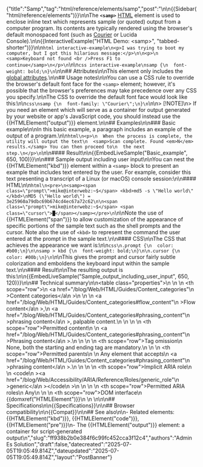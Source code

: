 {"title":"Samp","tag":"html/reference/elements/samp","post":"\n\n{{Sidebar(\"html/reference/elements\")}}\n\nThe **`<samp>`** [HTML](/blog/Web/HTML) element is used to enclose inline text which represents sample (or quoted) output from a computer program. Its contents are typically rendered using the browser's default monospaced font (such as [Courier](<https://en.wikipedia.org/wiki/Courier_(typeface)>) or Lucida Console).\n\n{{InteractiveExample(\"HTML Demo: &lt;samp&gt;\", \"tabbed-shorter\")}}\n\n```html interactive-example\n<p>I was trying to boot my computer, but I got this hilarious message:</p>\n\n<p>\n  <samp>Keyboard not found <br />Press F1 to continue</samp>\n</p>\n```\n\n```css interactive-example\nsamp {\n  font-weight: bold;\n}\n```\n\n## Attributes\n\nThis element only includes the [global attributes](/blog/Web/HTML/Reference/Global_attributes).\n\n## Usage notes\n\nYou can use a CSS rule to override the browser's default font face for the `<samp>` element; however, it's possible that the browser's preferences may take precedence over any CSS you specify.\n\nThe CSS to override the default font face would look like this:\n\n```css\nsamp {\n  font-family: \"Courier\";\n}\n```\n\n> [!NOTE]\n> If you need an element which will serve as a container for output generated by your website or app's JavaScript code, you should instead use the {{HTMLElement(\"output\")}} element.\n\n## Examples\n\n### Basic example\n\nIn this basic example, a paragraph includes an example of the output of a program.\n\n```html\n<p>\n  When the process is complete, the utility will output the text\n  <samp>Scan complete. Found <em>N</em> results.</samp> You can then proceed to\n  the next step.\n</p>\n```\n\n#### Result\n\n{{EmbedLiveSample(\"Basic_example\", 650, 100)}}\n\n### Sample output including user input\n\nYou can nest the {{HTMLElement(\"kbd\")}} element within a `<samp>` block to present an example that includes text entered by the user. For example, consider this text presenting a transcript of a Linux (or macOS) console session:\n\n#### HTML\n\n```html\n<pre>\n<samp><span class=\"prompt\">mike@interwebz:~$</span> <kbd>md5 -s \"Hello world\"</kbd>\nMD5 (\"Hello world\") = 3e25960a79dbc69b674cd4ec67a72c62\n\n<span class=\"prompt\">mike@interwebz:~$</span> <span class=\"cursor\">█</span></samp></pre>\n```\n\nNote the use of {{HTMLElement(\"span\")}} to allow customization of the appearance of specific portions of the sample text such as the shell prompts and the cursor. Note also the use of `<kbd>` to represent the command the user entered at the prompt in the sample text.\n\n#### CSS\n\nThe CSS that achieves the appearance we want is:\n\n```css\n.prompt {\n  color: #b00;\n}\n\nsamp > kbd {\n  font-weight: bold;\n}\n\n.cursor {\n  color: #00b;\n}\n```\n\nThis gives the prompt and cursor fairly subtle colorization and emboldens the keyboard input within the sample text.\n\n#### Result\n\nThe resulting output is this:\n\n{{EmbedLiveSample(\"Sample_output_including_user_input\", 650, 120)}}\n\n## Technical summary\n\n<table class=\"properties\">\n  <tbody>\n    <tr>\n      <th scope=\"row\">\n        <a href=\"/blog/Web/HTML/Guides/Content_categories\"\n          >Content categories</a\n        >\n      </th>\n      <td>\n        <a href=\"/blog/Web/HTML/Guides/Content_categories#flow_content\"\n          >Flow content</a\n        >,\n        <a href=\"/blog/Web/HTML/Guides/Content_categories#phrasing_content\"\n          >phrasing content</a\n        >, palpable content.\n      </td>\n    </tr>\n    <tr>\n      <th scope=\"row\">Permitted content</th>\n      <td>\n        <a href=\"/blog/Web/HTML/Guides/Content_categories#phrasing_content\"\n          >Phrasing content</a\n        >.\n      </td>\n    </tr>\n    <tr>\n      <th scope=\"row\">Tag omission</th>\n      <td>None, both the starting and ending tag are mandatory.</td>\n    </tr>\n    <tr>\n      <th scope=\"row\">Permitted parents</th>\n      <td>\n        Any element that accepts\n        <a href=\"/blog/Web/HTML/Guides/Content_categories#phrasing_content\"\n          >phrasing content</a\n        >.\n      </td>\n    </tr>\n    <tr>\n      <th scope=\"row\">Implicit ARIA role</th>\n      <td>\n        <code\n          ><a href=\"/blog/Web/Accessibility/ARIA/Reference/Roles/generic_role\"\n            >generic</a\n          ></code\n        >\n      </td>\n    </tr>\n    <tr>\n      <th scope=\"row\">Permitted ARIA roles</th>\n      <td>Any</td>\n    </tr>\n    <tr>\n      <th scope=\"row\">DOM interface</th>\n      <td>{{domxref(\"HTMLElement\")}}</td>\n    </tr>\n  </tbody>\n</table>\n\n## Specifications\n\n{{Specifications}}\n\n## Browser compatibility\n\n{{Compat}}\n\n## See also\n\n- Related elements: {{HTMLElement(\"kbd\")}}, {{HTMLElement(\"code\")}}, {{HTMLElement(\"pre\")}}\n- The {{HTMLElement(\"output\")}} element: a container for script-generated output\n","slug":"ff938b2b0e384f6c99fc452cca3f12c4","authors":"Admin Es Solution","draft":false,"datecreated":"2025-07-05T19:05:49.814Z","dateupdated":"2025-07-05T19:05:49.814Z","layout":"PostBanner"}